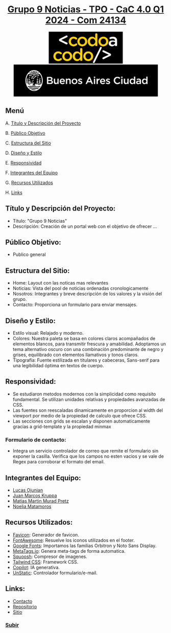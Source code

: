 <div align="center">
    <a href="https://matipretz.github.io/fullstackoeste"><h1>Grupo 9 Noticias - TPO - CaC 4.0 Q1 2024 - Com 24134</h1></a>
    <img alt="bac logo" src="./readme/logo-CAC.png" height="100px" />
    <img alt="cac logo" src="./readme/bac.png" height="100px" />  
</div>

## Menú

A. [Título y Descripción del Proyecto](#título-y-descripción-del-proyecto)

B. [Público Objetivo](#público-objetivo)

C. [Estructura del Sitio](#estructura-del-sitio)

D. [Diseño y Estilo](#diseño-y-estilo)

E. [Responsividad](#responsividad)

F. [Integrantes del Equipo](#integrantes-del-equipo)

G. [Recursos Utilizados](#recursos-utilizados)

H. [Links](#links)

## Título y Descripción del Proyecto:

- Título: "Grupo 9 Noticias"
- Descripción: Creación de un portal web con el objetivo de ofrecer ...

## Público Objetivo:

- Publico general

## Estructura del Sitio:

- Home: Layout con las noticas mas relevantes
- Noticias: Vista del pool de noticias ordenadas cronologicamente
- Nosotros: Integrantes y breve descripción de los valores y la visión del grupo.
- Contacto: Proporciona un formulario para enviar mensajes.

## Diseño y Estilo:

- Estilo visual: Relajado y moderno.
- Colores: Nuestra paleta se basa en colores claros acompañados de elementos blancos, para transmitir frescura y amabilidad. Adoptamos un tema alternativo oscuro con una combinación predominante de negro y grises, equilibrado con elementos llamativos y tonos claros.
- Tipografía: Fuente estilizada en titulares y cabeceras, Sans-serif para una legibilidad óptima en textos de cuerpo.

## Responsividad:

- Se estudiaron metodos modernos con la simplicidad como requisito fundamental. Se utilizan unidades relativas y propiedades avanzadas de CSS.
- Las fuentes son reescaladas dinamicamente en proporcion al width del viewport por medio de la propiedad de calculo que ofrece CSS.
- Las secciones con grids se escalan y disponen automaticamente gracias a grid-template y la propiedad minmax

### Formulario de contacto:

- Integra  un servicio controlador de correo que remite el formulario sin exponer la casilla. Verifica que los campos no esten vacios y se vale de Regex para corroborar el formato del email.

## Integrantes del Equipo:

- [Lucas Ojunian]()
- [Juan Marcos Kruppa]()
- [Matias Martin Murad Pretz](https://www.linkedin.com/in/matipretz/)
- [Noelia Matamoros]()

## Recursos Utilizados:

- [Favicon](https://favicon.io/): Generador de favicon.
- [FontAwesome](https://fontawesome.com/): Resuelve los iconos utilizados en el footer.
- [Google Fonts](https://fonts.google.com/): Importamos las familias Orbitron y Noto Sans Display.
- [MetaTags.io](https://metatags.io/): Genera meta-tags de forma automatica.
- [Squoosh](https://squoosh.app/): Compresor de imagenes.
- [Tailwind CSS](https://tailwindcss.com/): Framework CSS.
- [Copilot](https://copilot.microsoft.com/): IA generativa.
- [UnStatic](https://forms.un-static.com/): Controlador formulario/e-mail.

## Links:

- [Contacto](mailto:mati.pretz+dev@googlemail.com?subject=[G9N])
- [Repositorio](https://github.com/matipretz/grupo9noticias)
- [Sitio](https://grupo9.vercel.app/)

### [Subir](#menú)
